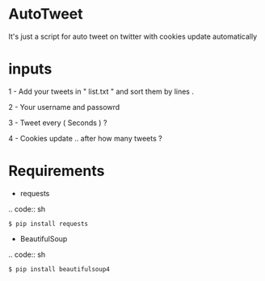 # AutoTweet

It's just a script for auto tweet on twitter with cookies update automatically


# inputs

1 - Add your tweets in " list.txt " and sort them by lines .

2 - Your username and passowrd

3 - Tweet every ( Seconds ) ?

4 - Cookies update .. after how many tweets ? 



# Requirements

- requests 

.. code:: sh

    $ pip install requests

- BeautifulSoup

.. code:: sh

    $ pip install beautifulsoup4


